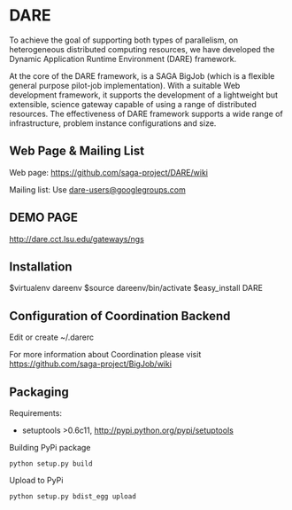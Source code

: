 DARE  
=============

To achieve the goal of supporting both types of parallelism, on heterogeneous distributed computing resources, we have developed the Dynamic Application Runtime Environment (DARE) framework.

At the core of the DARE framework, is a SAGA BigJob (which is a flexible general purpose pilot-job implementation). With a suitable Web development framework, it supports the development of a lightweight but extensible, science gateway capable of using a range of distributed resources. The effectiveness of  DARE framework supports a wide range of infrastructure, problem instance configurations and size.



Web Page & Mailing List
-----------------------

Web page: https://github.com/saga-project/DARE/wiki

Mailing list:  Use dare-users@googlegroups.com


DEMO PAGE
----------------------------
http://dare.cct.lsu.edu/gateways/ngs


Installation
-------------

$virtualenv dareenv
$source dareenv/bin/activate
$easy_install DARE


Configuration of Coordination Backend
-------------------------------------
Edit or create ~/.darerc 



For more information about Coordination please visit https://github.com/saga-project/BigJob/wiki


Packaging
-------------------------------------

Requirements:

*  setuptools >0.6c11, http://pypi.python.org/pypi/setuptools


Building PyPi package

	python setup.py build

Upload to PyPi

	python setup.py bdist_egg upload
